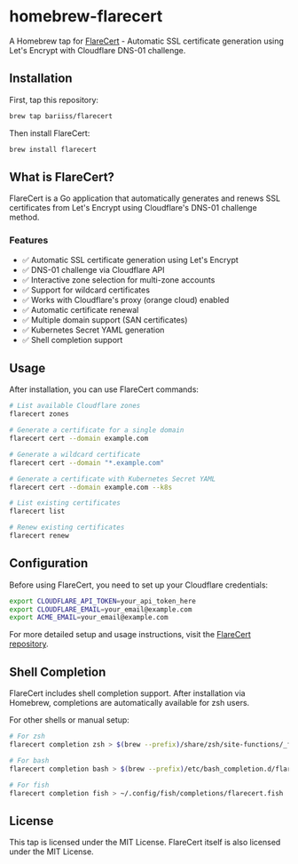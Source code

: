 # homebrew-flarecert

A Homebrew tap for [FlareCert](https://github.com/bariiss/flarecert) - Automatic SSL certificate generation using Let's Encrypt with Cloudflare DNS-01 challenge.

## Installation

First, tap this repository:

```bash
brew tap bariiss/flarecert
```

Then install FlareCert:

```bash
brew install flarecert
```

## What is FlareCert?

FlareCert is a Go application that automatically generates and renews SSL certificates from Let's Encrypt using Cloudflare's DNS-01 challenge method.

### Features

- ✅ Automatic SSL certificate generation using Let's Encrypt
- ✅ DNS-01 challenge via Cloudflare API
- ✅ Interactive zone selection for multi-zone accounts
- ✅ Support for wildcard certificates
- ✅ Works with Cloudflare's proxy (orange cloud) enabled
- ✅ Automatic certificate renewal
- ✅ Multiple domain support (SAN certificates)
- ✅ Kubernetes Secret YAML generation
- ✅ Shell completion support

## Usage

After installation, you can use FlareCert commands:

```bash
# List available Cloudflare zones
flarecert zones

# Generate a certificate for a single domain
flarecert cert --domain example.com

# Generate a wildcard certificate
flarecert cert --domain "*.example.com"

# Generate a certificate with Kubernetes Secret YAML
flarecert cert --domain example.com --k8s

# List existing certificates
flarecert list

# Renew existing certificates
flarecert renew
```

## Configuration

Before using FlareCert, you need to set up your Cloudflare credentials:

```bash
export CLOUDFLARE_API_TOKEN=your_api_token_here
export CLOUDFLARE_EMAIL=your_email@example.com
export ACME_EMAIL=your_email@example.com
```

For more detailed setup and usage instructions, visit the [FlareCert repository](https://github.com/bariiss/flarecert).

## Shell Completion

FlareCert includes shell completion support. After installation via Homebrew, completions are automatically available for zsh users.

For other shells or manual setup:

```bash
# For zsh
flarecert completion zsh > $(brew --prefix)/share/zsh/site-functions/_flarecert

# For bash
flarecert completion bash > $(brew --prefix)/etc/bash_completion.d/flarecert

# For fish
flarecert completion fish > ~/.config/fish/completions/flarecert.fish
```

## License

This tap is licensed under the MIT License. FlareCert itself is also licensed under the MIT License.
